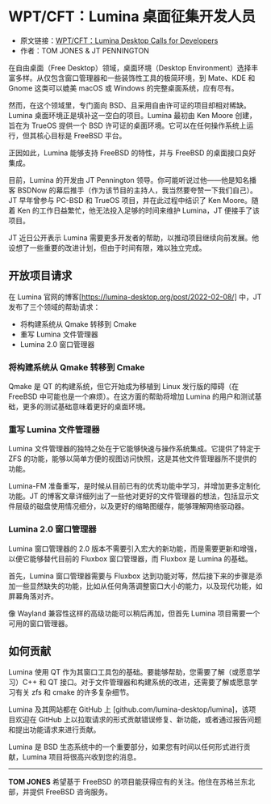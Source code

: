 # WPT/CFT：Lumina 桌面征集开发人员

- 原文链接：[WPT/CFT：Lumina Desktop Calls for Developers](https://freebsdfoundation.org/wp-content/uploads/2022/04/wipcft.pdf)
- 作者：TOM JONES & JT PENNINGTON

在自由桌面（Free Desktop）领域，桌面环境（Desktop Environment）选择丰富多样。从仅包含窗口管理器和一些装饰性工具的极简环境，到 Mate、KDE 和 Gnome 这类可以媲美 macOS 或 Windows 的完整桌面系统，应有尽有。

然而，在这个领域里，专门面向 BSD、且采用自由许可证的项目却相对稀缺。Lumina 桌面环境正是填补这一空白的项目。Lumina 最初由 Ken Moore 创建，旨在为 TrueOS 提供一个 BSD 许可证的桌面环境。它可以在任何操作系统上运行，但其核心目标是 FreeBSD 平台。

正因如此，Lumina 能够支持 FreeBSD 的特性，并与 FreeBSD 的桌面接口良好集成。

目前，Lumina 的开发由 JT Pennington 领导。你可能听说过他——他是知名播客 BSDNow 的幕后推手（作为该节目的主持人，我当然要夸赞一下我们自己）。JT 早年曾参与 PC-BSD 和 TrueOS 项目，并在此过程中结识了 Ken Moore。随着 Ken 的工作日益繁忙，他无法投入足够的时间来维护 Lumina，JT 便接手了该项目。

JT 近日公开表示 Lumina 需要更多开发者的帮助，以推动项目继续向前发展。他设想了一些重要的改进计划，但由于时间有限，难以独立完成。

## 开放项目请求

在 Lumina 官网的博客[https://lumina-desktop.org/post/2022-02-08/] 中，JT 发布了三个领域的帮助请求：

- 将构建系统从 Qmake 转移到 Cmake
- 重写 Lumina 文件管理器
- Lumina 2.0 窗口管理器

### 将构建系统从 Qmake 转移到 Cmake

Qmake 是 QT 的构建系统，但它开始成为移植到 Linux 发行版的障碍（在 FreeBSD 中可能也是一个麻烦）。在这方面的帮助将增加 Lumina 的用户和测试基础，更多的测试基础意味着更好的桌面环境。

### 重写 Lumina 文件管理器

Lumina 文件管理器的独特之处在于它能够快速与操作系统集成。它提供了特定于 ZFS 的功能，能够以简单方便的视图访问快照，这是其他文件管理器所不提供的功能。

Lumina-FM 准备重写，是时候从目前已有的优秀功能中学习，并增加更多定制化功能。JT 的博客文章详细列出了一些他对更好的文件管理器的想法，包括显示文件层级的磁盘使用情况细分，以及更好的缩略图缓存，能够理解网络驱动器。

### Lumina 2.0 窗口管理器

Lumina 窗口管理器的 2.0 版本不需要引入宏大的新功能，而是需要更新和增强，以便它能够替代目前的 Fluxbox 窗口管理器，而 Fluxbox 是 Lumina 的基础。

首先，Lumina 窗口管理器需要与 Fluxbox 达到功能对等，然后接下来的步骤是添加一些显然缺失的功能，比如从任何角落调整窗口大小的能力，以及现代功能，如屏幕角落对齐。

像 Wayland 兼容性这样的高级功能可以稍后再加，但首先 Lumina 项目需要一个可用的窗口管理器。

## 如何贡献

Lumina 使用 QT 作为其窗口工具包的基础。要能够帮助，您需要了解（或愿意学习）C++ 和 QT 接口。对于文件管理器和构建系统的改进，还需要了解或愿意学习有关 zfs 和 cmake 的许多复杂细节。

Lumina 及其网站都在 GitHub 上 [github.com/lumina-desktop/lumina]，该项目欢迎在 GitHub 上以拉取请求的形式贡献错误修复、新功能，或者通过报告问题和提出功能请求来进行贡献。

Lumina 是 BSD 生态系统中的一个重要部分，如果您有时间以任何形式进行贡献，Lumina 项目将很高兴收到您的消息。

---

**TOM JONES** 希望基于 FreeBSD 的项目能获得应有的关注。他住在苏格兰东北部，并提供 FreeBSD 咨询服务。
